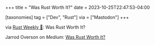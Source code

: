 +++
title = "Was Rust Worth It?"
date = 2023-10-25T22:47:53-04:00

[taxonomies]
tag = ["Dev", "Rust"]
via = ["Mastodon"]
+++

via [Rust Weekly 🦀](https://mastodon.social/@rust_discussions/111298682244308255): Was Rust Worth It?

<!-- more -->

Jarrod Overson on _Medium:_ [Was Rust Worth It?](https://jsoverson.medium.com/was-rust-worth-it-f43d171fb1b3)
